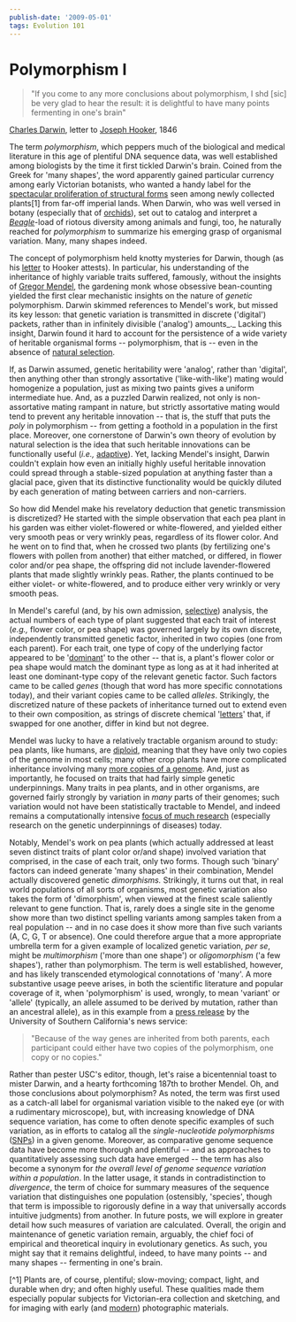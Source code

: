 ```yaml
---
publish-date: '2009-05-01'
tags: Evolution 101
---
```


# Polymorphism I

> "If you come to any more conclusions about polymorphism, I shd [sic] be very glad to hear the result: it is delightful to have many points fermenting in one's brain"

[Charles Darwin](http://en.wikipedia.org/wiki/Charles_Darwin), letter to [Joseph Hooker](http://en.wikipedia.org/wiki/Joseph_Dalton_Hooker), 1846

The term _polymorphism_, which peppers much of the biological and medical literature in this age of plentiful DNA sequence data, was well established among biologists by the time it first tickled Darwin's brain. Coined from the Greek for 'many shapes', the word apparently gained particular currency among early Victorian botanists, who wanted a handy label for the [spectacular proliferation of structural forms](http://www.hmnh.harvard.edu/on_exhibit/the_glass_flowers_collection.html) seen among newly collected plants[1] from far-off imperial lands. When Darwin, who was well versed in botany (especially that of [orchids](http://darwin-online.org.uk/EditorialIntroductions/Freeman_FertilisationofOrchids.html)), set out to catalog and interpret a _[Beagle](http://en.wikipedia.org/wiki/Second_voyage_of_HMS_Beagle)_-load of riotous diversity among animals and fungi, too, he naturally reached for _polymorphism_ to summarize his emerging grasp of organismal variation. Many, many shapes indeed.

The concept of polymorphism held knotty mysteries for Darwin, though (as his [letter](http://www.darwinproject.ac.uk/) to Hooker attests). In particular, his understanding of the inheritance of highly variable traits suffered, famously, without the insights of [Gregor Mendel](http://en.wikipedia.org/wiki/Gregor_mendel), the gardening monk whose obsessive bean-counting yielded the first clear mechanistic insights on the nature of _genetic_ polymorphism. Darwin skimmed references to Mendel's work, but missed its key lesson: that genetic variation is transmitted in discrete ('digital') packets, rather than in infinitely divisible ('analog') amounts_._ Lacking this insight, Darwin found it hard to account for the persistence of a wide variety of heritable organismal forms -- polymorphism, that is -- even in the absence of [natural selection](http://en.wikipedia.org/wiki/Natural_selection).

If, as Darwin assumed, genetic heritability were 'analog', rather than 'digital', then anything other than strongly assortative ('like-with-like') mating would homogenize a population, just as mixing two paints gives a uniform intermediate hue. And, as a puzzled Darwin realized, not only is non-assortative mating rampant in nature, but strictly assortative mating would tend to prevent any heritable innovation -- that is, the stuff that puts the _poly_ in polymorphism -- from getting a foothold in a population in the first place. Moreover, one cornerstone of Darwin's own theory of evolution by natural selection is the idea that such heritable innovations can be functionally useful (_i.e.,_ [adaptive](http://en.wikipedia.org/wiki/Adaptation)). Yet, lacking Mendel's insight, Darwin couldn't explain how even an initially highly useful heritable innovation could spread through a stable-sized population at anything faster than a glacial pace, given that its distinctive functionality would be quickly diluted by each generation of mating between carriers and non-carriers.

So how did Mendel make his revelatory deduction that genetic transmission is discretized? He started with the simple observation that each pea plant in his garden was either violet-flowered or white-flowered, and yielded either very smooth peas or very wrinkly peas, regardless of its flower color. And he went on to find that, when he crossed two plants (by fertilizing one's flowers with pollen from another) that either matched, or differed, in flower color and/or pea shape, the offspring did not include lavender-flowered plants that made slightly wrinkly peas. Rather, the plants continued to be either violet- or white-flowered, and to produce either very wrinkly or very smooth peas.

In Mendel's careful (and, by his own admission, [selective](http://www.americanscientist.org/bookshelf/pub/csi-mendel)) analysis, the actual numbers of each type of plant suggested that each trait of interest (_e.g.,_ flower color, or pea shape) was governed largely by its own discrete, independently transmitted genetic factor, inherited in two copies (one from each parent). For each trait, one type of copy of the underlying factor appeared to be '[dominant](http://en.wikipedia.org/wiki/Dominance_(genetics))' to the other -- that is, a plant's flower color or pea shape would match the dominant type as long as at it had inherited at least one dominant-type copy of the relevant genetic factor. Such factors came to be called _genes_ (though that word has more specific connotations today), and their variant copies came to be called _alleles_. Strikingly, the discretized nature of these packets of inheritance turned out to extend even to their own composition, as strings of discrete chemical '[letters](http://en.wikipedia.org/wiki/Nucleotide)' that, if swapped for one another, differ in kind but not degree.

Mendel was lucky to have a relatively tractable organism around to study: pea plants, like humans, are [diploid](http://en.wikipedia.org/wiki/Diploid#Diploid), meaning that they have only two copies of the genome in most cells; many other crop plants have more complicated inheritance involving many [more copies of a genome](http://strawberrygenes.unh.edu/history.html). And, just as importantly, he focused on traits that had fairly simple genetic underpinnings. Many traits in pea plants, and in other organisms, are governed fairly strongly by variation in _many_ parts of their genomes; such variation would not have been statistically tractable to Mendel, and indeed remains a computationally intensive [focus of much research](http://www.ncbi.nlm.nih.gov/pubmed/19293820) (especially research on the genetic underpinnings of diseases) today.

Notably, Mendel's work on pea plants (which actually addressed at least seven distinct traits of plant color or/and shape) involved variation that comprised, in the case of each trait, only two forms. Though such 'binary' factors can indeed generate 'many shapes' in their combination, Mendel actually discovered genetic _dimorphisms._ Strikingly, it turns out that, in real world populations of all sorts of organisms, most genetic variation also takes the form of 'dimorphism', when viewed at the finest scale saliently relevant to gene function. That is, rarely does a single site in the genome show more than two distinct spelling variants among samples taken from a real population -- and in no case does it show more than five such variants (A, C, G, T or absence). One could therefore argue that a more appropriate umbrella term for a given example of localized genetic variation, _per se_, might be _multimorphism_ ('more than one shape') or _oligomorphism_ ('a few shapes'), rather than polymorphism. The term is well established, however, and has likely transcended etymological connotations of 'many'. A more substantive usage peeve arises, in both the scientific literature and popular coverage of it, when 'polymorphism' is used, wrongly, to mean 'variant' or 'allele' (typically, an allele assumed to be derived by mutation, rather than an ancestral allele), as in this example from a [press release](http://uscnews2.usc.edu/hscweekly/detail.php?recordnum=9373) by the University of Southern California's news service:

> "Because of the way genes are inherited from both parents, each participant could either have two copies of the polymorphism, one copy or no copies."

Rather than pester USC's editor, though, let's raise a bicentennial toast to mister Darwin, and a hearty forthcoming 187th to brother Mendel. Oh, and those conclusions about polymorphism? As noted, the term was first used as a catch-all label for organismal variation visible to the naked eye (or with a rudimentary microscope), but, with increasing knowledge of DNA sequence variation, has come to often denote specific examples of such variation, as in efforts to catalog all the _single-nucleotide polymorphisms_ ([SNPs](http://www.ncbi.nlm.nih.gov/projects/SNP/)) in a given genome. Moreover, as comparative genome sequence data have become more thorough and plentiful -- and as approaches to quantitatively assessing such data have emerged -- the term has also become a synonym for _the overall level of genome sequence variation within a population_. In the latter usage, it stands in contradistinction to _divergence_, the term of choice for summary measures of the sequence variation that distinguishes one population (ostensibly, 'species', though that term is impossible to rigorously define in a way that universally accords intuitive judgments) from another. In future posts, we will explore in greater detail how such measures of variation are calculated. Overall, the origin and maintenance of genetic variation remain, arguably, the chief foci of empirical and theoretical inquiry in evolutionary genetics. As such, you might say that it remains delightful, indeed, to have many points -- and many shapes -- fermenting in one's brain.

[^1] Plants are, of course, plentiful; slow-moving; compact, light, and durable when dry; and often highly useful. These qualities made them especially popular subjects for Victorian-era collection and sketching, and for imaging with early (and [modern](http://www.flickr.com/search/?q=flower)) photographic materials.
